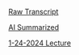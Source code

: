 [Raw Transcript](https://github.com/MCBasterSheet/MCBasterSheet/blob/main/MCB150/pages/Raw%20Transcript%201-24-2024.md)

[AI Summarized](https://github.com/MCBasterSheet/MCBasterSheet/blob/main/MCB150/pages/AI%20Summarized%201-24-2024.md)

[1-24-2024 Lecture](https://github.com/MCBasterSheet/MCBasterSheet/blob/main/MCB150/pages/lecture_04_full.pdf)
